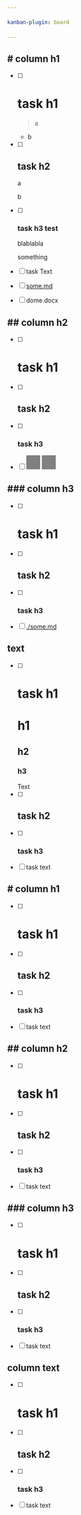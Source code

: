 ```yaml
---

kanban-plugin: board

---
```


## # column h1
- [ ] # task h1
  > a
  
  * b
- [ ] ## task h2
  a
  
  b
- [ ] ### task h3 test
  blablabla
  
  something
- [ ] task Text
- [ ] [some.md](some.md)
- [ ] dome.docx

## ## column h2
- [ ] # task h1
- [ ] ## task h2
- [ ] ### task h3
- [ ] ![image](image.png)
  ![image](image.png)

## ### column h3
- [ ] # task h1
- [ ] ## task h2
- [ ] ### task h3
- [ ] [./some.md](./some.md)

## text
- [ ] # task h1
  # h1
  ## h2
  ### h3
  Text
- [ ] ## task h2
- [ ] ### task h3
- [ ] task text

## # column h1
- [ ] # task h1
- [ ] ## task h2
- [ ] ### task h3
- [ ] task text

## ## column h2
- [ ] # task h1
- [ ] ## task h2
- [ ] ### task h3
- [ ] task text

## ### column h3
- [ ] # task h1
- [ ] ## task h2
- [ ] ### task h3
- [ ] task text

## column text
- [ ] # task h1
- [ ] ## task h2
- [ ] ### task h3
- [ ] task text


